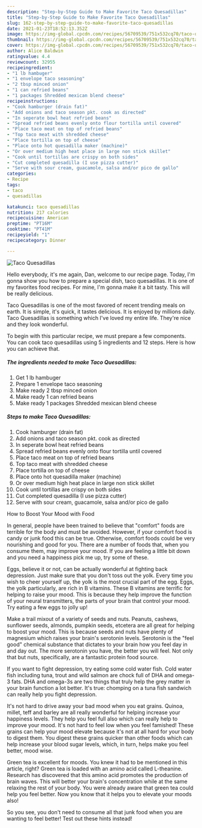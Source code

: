 ```yaml
---
description: "Step-by-Step Guide to Make Favorite Taco Quesadillas"
title: "Step-by-Step Guide to Make Favorite Taco Quesadillas"
slug: 162-step-by-step-guide-to-make-favorite-taco-quesadillas
date: 2021-01-23T18:52:13.352Z
image: https://img-global.cpcdn.com/recipes/56709539/751x532cq70/taco-quesadillas-recipe-main-photo.jpg
thumbnail: https://img-global.cpcdn.com/recipes/56709539/751x532cq70/taco-quesadillas-recipe-main-photo.jpg
cover: https://img-global.cpcdn.com/recipes/56709539/751x532cq70/taco-quesadillas-recipe-main-photo.jpg
author: Alice Baldwin
ratingvalue: 4.4
reviewcount: 32955
recipeingredient:
- "1 lb hambuger"
- "1 envelope taco seasoning"
- "2 tbsp minced onion"
- "1 can refried beans"
- "1 packages Shredded mexican blend cheese"
recipeinstructions:
- "Cook hamburger (drain fat)"
- "Add onions and taco season pkt. cook as directed"
- "In seperate bowl heat refried beans"
- "Spread refried beans evenly onto flour tortilla until covered"
- "Place taco meat on top of refried beans"
- "Top taco meat with shredded cheese"
- "Place tortilla on top of cheese"
- "Place onto hot quesadilla maker (machine)"
- "Or over medium high heat place in large non stick skillet"
- "Cook until tortillas are crispy on both sides"
- "Cut completed quesadilla (I use pizza cutter)"
- "Serve with sour cream, guacamole, salsa and/or pico de gallo"
categories:
- Recipe
tags:
- taco
- quesadillas

katakunci: taco quesadillas 
nutrition: 217 calories
recipecuisine: American
preptime: "PT16M"
cooktime: "PT41M"
recipeyield: "1"
recipecategory: Dinner

---
```



![Taco Quesadillas](https://img-global.cpcdn.com/recipes/56709539/751x532cq70/taco-quesadillas-recipe-main-photo.jpg)

Hello everybody, it's me again, Dan, welcome to our recipe page. Today, I'm gonna show you how to prepare a special dish, taco quesadillas. It is one of my favorites food recipes. For mine, I'm gonna make it a bit tasty. This will be really delicious.

Taco Quesadillas is one of the most favored of recent trending meals on earth. It is simple, it's quick, it tastes delicious. It is enjoyed by millions daily. Taco Quesadillas is something which I've loved my entire life. They're nice and they look wonderful.




To begin with this particular recipe, we must prepare a few components. You can cook taco quesadillas using 5 ingredients and 12 steps. Here is how you can achieve that.

<!--inarticleads1-->

##### The ingredients needed to make Taco Quesadillas:

1. Get 1 lb hambuger
1. Prepare 1 envelope taco seasoning
1. Make ready 2 tbsp minced onion
1. Make ready 1 can refried beans
1. Make ready 1 packages Shredded mexican blend cheese




<!--inarticleads2-->

##### Steps to make Taco Quesadillas:

1. Cook hamburger (drain fat)
1. Add onions and taco season pkt. cook as directed
1. In seperate bowl heat refried beans
1. Spread refried beans evenly onto flour tortilla until covered
1. Place taco meat on top of refried beans
1. Top taco meat with shredded cheese
1. Place tortilla on top of cheese
1. Place onto hot quesadilla maker (machine)
1. Or over medium high heat place in large non stick skillet
1. Cook until tortillas are crispy on both sides
1. Cut completed quesadilla (I use pizza cutter)
1. Serve with sour cream, guacamole, salsa and/or pico de gallo




How to Boost Your Mood with Food


In general, people have been trained to believe that "comfort" foods are terrible for the body and must be avoided. However, if your comfort food is candy or junk food this can be true. Otherwise, comfort foods could be very nourishing and good for you. There are a number of foods that, when you consume them, may improve your mood. If you are feeling a little bit down and you need a happiness pick me up, try some of these.

Eggs, believe it or not, can be actually wonderful at fighting back depression. Just make sure that you don't toss out the yolk. Every time you wish to cheer yourself up, the yolk is the most crucial part of the egg. Eggs, the yolk particularly, are rich in B vitamins. These B vitamins are terrific for helping to raise your mood. This is because they help improve the function of your neural transmitters, the parts of your brain that control your mood. Try eating a few eggs to jolly up!

Make a trail mixout of a variety of seeds and nuts. Peanuts, cashews, sunflower seeds, almonds, pumpkin seeds, etcetera are all great for helping to boost your mood. This is because seeds and nuts have plenty of magnesium which raises your brain's serotonin levels. Serotonin is the "feel good" chemical substance that dictates to your brain how you feel day in and day out. The more serotonin you have, the better you will feel. Not only that but nuts, specifically, are a fantastic protein food source.

If you want to fight depression, try eating some cold water fish. Cold water fish including tuna, trout and wild salmon are chock full of DHA and omega-3 fats. DHA and omega-3s are two things that truly help the grey matter in your brain function a lot better. It's true: chomping on a tuna fish sandwich can really help you fight depression. 

It's not hard to drive away your bad mood when you eat grains. Quinoa, millet, teff and barley are all really wonderful for helping increase your happiness levels. They help you feel full also which can really help to improve your mood. It's not hard to feel low when you feel famished! These grains can help your mood elevate because it's not at all hard for your body to digest them. You digest these grains quicker than other foods which can help increase your blood sugar levels, which, in turn, helps make you feel better, mood wise.

Green tea is excellent for moods. You knew it had to be mentioned in this article, right? Green tea is loaded with an amino acid called L-theanine. Research has discovered that this amino acid promotes the production of brain waves. This will better your brain's concentration while at the same relaxing the rest of your body. You were already aware that green tea could help you feel better. Now you know that it helps you to elevate your moods also!

So you see, you don't need to consume all that junk food when you are wanting to feel better! Test out  these hints  instead!

